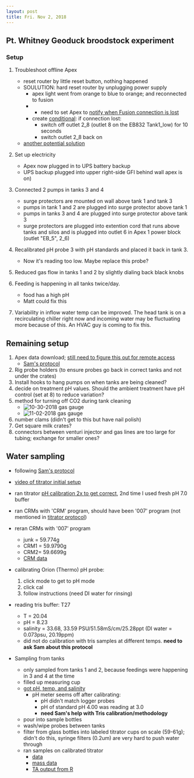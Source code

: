 ```yaml
---
layout: post
title: Fri. Nov 2, 2018
---
```


## Pt. Whitney Geoduck broodstock experiment

### Setup

1. Troubleshoot offline Apex 
	- reset router by little reset button, nothing happened
	- SOULUTION: hard reset router by unplugging power supply
		- apex light went from orange to blue to orange; and reconnected to fusion
		- * need to set Apex to [notify when Fusion connection is lost](https://forum.neptunesystems.com/showthread.php?15616-Power-Outages-and-Apex-Controller-Connection-to-Fusion)  
		- create [conditional](https://forum.neptunesystems.com/showthread.php?8021-How-to-create-a-virtual-outlet-for-maintenance-in-Apex-Fusion): if connection lost: 
			- switch off outlet 2_8 (outlet 8 on the EB832 Tank1_low) for 10 seconds
			- switch outlet 2_8 back on
	- [another potential solution](https://forum.neptunesystems.com/showthread.php?18501-Apex-disconnected-interesting)

2. Set up electricity 
	- Apex now plugged in to UPS battery backup 
	- UPS backup plugged into upper right-side GFI behind wall apex is on)

3. Connected 2 pumps in tanks 3 and 4 
	- surge protectors are mounted on wall above tank 1 and tank 3
	- pumps in tank 1 and 2 are plugged into surge protector above tank 1
	- pumps in tanks 3 and 4 are plugged into surge protector above tank 3
	- surge protectors are plugged into extention cord that runs above tanks and silos and is plugged into outlet 6 in Apex 1 power block (outlet "EB_5", 2_6)

4. Recalibrated pH probe 3 with pH standards and placed it back in tank 3.
	- Now it's reading too low. Maybe replace this probe?

5. Reduced gas flow in tanks 1 and 2 by slightly dialing back black knobs

6. Feeding is happening in all tanks twice/day. 
	- food has a high pH 
	- Matt could fix this

7. Variability in inflow water temp can be improved. The head tank is on a recirculating chiller right now and incoming water may be fluctuating more because of this. An HVAC guy is coming to fix this.

## Remaining setup

1. Apex data download; [still need to figure this out for remote access](https://drive.google.com/open?id=16ntS-lHg39RfboAmo71KMxpRvk1xt7XCM9jQwtbQ_Hs)
	- [Sam's protocol](https://github.com/hputnam/Geoduck_Conditioning/blob/master/RAnalysis/Scripts/Apex_Data_Extract.R)
2. Rig probe holders (to ensure probes go back in correct tanks and not under the crates)
3. Install hooks to hang pumps on when tanks are being cleaned?
4. decide on treatment pH values. Should the ambient treatment have pH control (set at 8) to reduce variation?
5. method for turning off CO2 during tank cleaning 
	- ![10-30-2018 gas gauge](https://drive.google.com/open?id=1IBQ08Ov-0ElrUb4VytZ75_ht8k5ijwjD)
	- ![11-02-2018 gas gauge](https://drive.google.com/open?id=1urLqqWaeDPXprlvE-i8hGTHF5QbDrHIe)
6. number clams (didn't get to this but have nail polish)
7. Get square milk crates?
8. connectors between venturi injector and gas lines are too large for tubing; exchange for smaller ones?

## Water sampling
- following [Sam's protocol](https://github.com/hputnam/Geoduck_Conditioning/blob/master/Protocols/20181030_DailyWetLabInfo.md#Tris_Calibration)  
- [video of titrator initial setup](https://drive.google.com/open?id=1F-5-ihHY50HTw-wkb0OWeeG9JgW0UI2m)
- ran titrator [pH calibration 2x to get correct](https://github.com/shellytrigg/P_generosa/tree/master/Water_Chemistry/Data/20181102/pH_calibration), 2nd time I used fresh pH 7.0 buffer   
- ran CRMs with 'CRM' program, should have been '007' program (not mentioned in [titrator protocol](https://github.com/hputnam/Geoduck_Conditioning/blob/master/Protocols/20180820_Roberts_Titrator_Protocol_(PT_WHITNEY)))  
- reran CRMs with '007' program  
	- junk = 59.774g  
	- CRM1 = 59.9790g  
	- CRM2= 59.6699g  
	- [CRM data](https://github.com/shellytrigg/P_generosa/blob/master/Water_Chemistry/Data/20181102/TA_Output_20181102_CRM.csv)  

- calibrating Orion (Thermo) pH probe: 
	1) click mode to get to pH mode
	2) click cal
	3) follow instructions (need DI water for rinsing)

- reading tris buffer: T27  
	- T = 20.04  
	- pH = 8.23  
	- salinity = 33.68, 33.59 PSU/51.58mS/cm/25.28ppt (DI water = 0.073psu, 20.19ppm)  
	- did not do calibration with tris samples at different temps. **need to ask Sam about this protocol**  

- Sampling from tanks  
	- only sampled from tanks 1 and 2, because feedings were happening in 3 and 4 at the time  
	- filled up measuring cup  
	- [got pH, temp, and salinity](https://github.com/shellytrigg/P_generosa/blob/master/Water_Chemistry/Data/Daily_Temp_pH_Sal.csv)  
		- pH meter seems off after calibrating:  
			- pH didn't match logger probes  
			- pH of standard pH 4.00 was reading at 3.0  
			- **need Sam's help with Tris calibration/methodology**   
	- pour into sample bottles  
	- wash/wipe probes between tanks  
	- filter from glass bottles into labeled titrator cups on scale (59-61g); didn't do this, syringe filters (0.2um) are very hard to push water through  
	- ran samples on calibrated titrator  
		- [data](https://github.com/shellytrigg/P_generosa/tree/master/Water_Chemistry/Data)  
		- [mass data](https://github.com/shellytrigg/P_generosa/blob/master/Water_Chemistry/Data/20181102/20181102mass_run1.csv)  
		- [TA output from R](https://github.com/shellytrigg/P_generosa/blob/master/Water_Chemistry/Data/20181102/TA_Output_20181102_run1.csv)  





